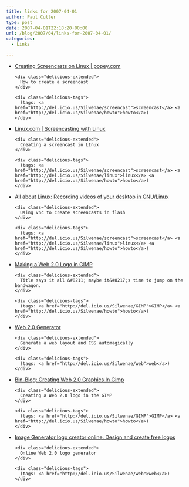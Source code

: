 ```yaml
---
title: links for 2007-04-01
author: Paul Cutler
type: post
date: 2007-04-01T22:18:20+00:00
url: /blog/2007/04/links-for-2007-04-01/
categories:
  - Links

---
```

<ul class="delicious">
  <li>
    <div class="delicious-link">
      <a href="http://popey.com/Creating_Screencasts">Creating Screencasts on Linux | popey.com</a>
    </div>
    
    <div class="delicious-extended">
      How to create a screencast
    </div>
    
    <div class="delicious-tags">
      (tags: <a href="http://del.icio.us/Silwenae/screencast">screencast</a> <a href="http://del.icio.us/Silwenae/howto">howto</a>)
    </div>
  </li>
  
  <li>
    <div class="delicious-link">
      <a href="http://www.linux.com/article.pl?sid=07/03/09/2013236">Linux.com | Screencasting with Linux</a>
    </div>
    
    <div class="delicious-extended">
      Creating a screencast in LInux
    </div>
    
    <div class="delicious-tags">
      (tags: <a href="http://del.icio.us/Silwenae/screencast">screencast</a> <a href="http://del.icio.us/Silwenae/linux">linux</a> <a href="http://del.icio.us/Silwenae/howto">howto</a>)
    </div>
  </li>
  
  <li>
    <div class="delicious-link">
      <a href="http://linuxhelp.blogspot.com/2006/07/recording-videos-of-your-desktop-in.html">All about Linux: Recording videos of your desktop in GNU/Linux</a>
    </div>
    
    <div class="delicious-extended">
      Using vnc to create screencasts in flash
    </div>
    
    <div class="delicious-tags">
      (tags: <a href="http://del.icio.us/Silwenae/screencast">screencast</a> <a href="http://del.icio.us/Silwenae/linux">linux</a> <a href="http://del.icio.us/Silwenae/howto">howto</a>)
    </div>
  </li>
  
  <li>
    <div class="delicious-link">
      <a href="http://tysonc.net/tutorials/making-a-web-20-logo-in-gimp/">Making a Web 2.0 Logo in GIMP</a>
    </div>
    
    <div class="delicious-extended">
      Title says it all &#8211; maybe it&#8217;s time to jump on the bandwagon.
    </div>
    
    <div class="delicious-tags">
      (tags: <a href="http://del.icio.us/Silwenae/GIMP">GIMP</a> <a href="http://del.icio.us/Silwenae/howto">howto</a>)
    </div>
  </li>
  
  <li>
    <div class="delicious-link">
      <a href="http://www.web20generator.com/">Web 2.0 Generator</a>
    </div>
    
    <div class="delicious-extended">
      Generate a web layout and CSS automagically
    </div>
    
    <div class="delicious-tags">
      (tags: <a href="http://del.icio.us/Silwenae/web">web</a>)
    </div>
  </li>
  
  <li>
    <div class="delicious-link">
      <a href="http://binnyva.blogspot.com/2007/01/creating-web-20-graphics-in-gimp.html">Bin-Blog: Creating Web 2.0 Graphics In Gimp</a>
    </div>
    
    <div class="delicious-extended">
      Creating a Web 2.0 logo in the GIMP
    </div>
    
    <div class="delicious-tags">
      (tags: <a href="http://del.icio.us/Silwenae/GIMP">GIMP</a> <a href="http://del.icio.us/Silwenae/howto">howto</a>)
    </div>
  </li>
  
  <li>
    <div class="delicious-link">
      <a href="http://imagetool.programar.net/">Image Generator logo creator online. Design and create free logos</a>
    </div>
    
    <div class="delicious-extended">
      Online Web 2.0 logo generator
    </div>
    
    <div class="delicious-tags">
      (tags: <a href="http://del.icio.us/Silwenae/web">web</a>)
    </div>
  </li>
</ul>